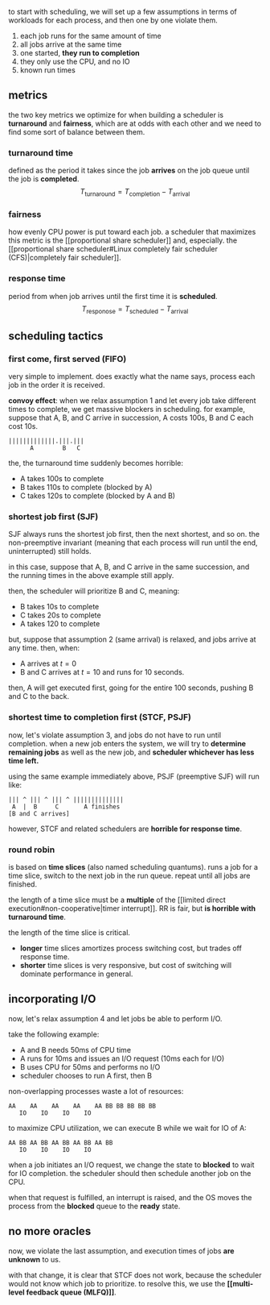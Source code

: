 to start with scheduling, we will set up a few assumptions in terms of workloads for each process, and then one by one violate them.
1. each job runs for the same amount of time
2. all jobs arrive at the same time
3. one started, **they run to completion**
4. they only use the CPU, and no IO
5. known run times

## metrics
the two key metrics we optimize for when building a scheduler is **turnaround** and **fairness**, which are at odds with each other and we need to find some sort of balance between them.
### turnaround time
defined as the period it takes since the job **arrives** on the job queue until the job is **completed**.
$$
T_{\text{turnaround}} = T_{\text{completion}} - T_{\text{arrival}}
$$
### fairness
how evenly CPU power is put toward each job. a scheduler that maximizes this metric is the [[proportional share scheduler]] and, especially. the [[proportional share scheduler#Linux completely fair scheduler (CFS)|completely fair scheduler]].
### response time
period from when job arrives until the first time it is **scheduled**.
$$
T_{\text{responose}} = T_{\text{scheduled}} - T_{\text{arrival}}
$$
## scheduling tactics
### first come, first served (FIFO)
very simple to implement. does exactly what the name says, process each job in the order it is received. 

**convoy effect**: when we relax assumption 1 and let every job take different times to complete, we get massive blockers in scheduling. for example, suppose that A, B, and C arrive in succession, A costs 100s, B and C each cost 10s.

```
|||||||||||||.|||.|||
      A        B   C
```

the, the turnaround time suddenly becomes horrible: 
- A takes 100s to complete
- B takes 110s to complete (blocked by A)
- C takes 120s to complete (blocked by A and B)

### shortest job first (SJF)
SJF always runs the shortest job first, then the next shortest, and so on. the non-preemptive invariant (meaning that each process will run until the end, uninterrupted) still holds.

in this case, suppose that A, B, and C arrive in the same succession, and the running times in the above example still apply.

then, the scheduler will prioritize B and C, meaning:
- B takes 10s to complete
- C takes 20s to complete
- A takes 120 to complete

but, suppose that assumption 2 (same arrival) is relaxed, and jobs arrive at any time. then, when:
- A arrives at $t = 0$
- B and C arrives at $t = 10$ and runs for 10 seconds.

then, A will get executed first, going for the entire 100 seconds, pushing B and C to the back.
### shortest time to completion first (STCF, PSJF)
now, let's violate assumption 3, and jobs do not have to run until completion. when a new job enters the system, we will try to **determine remaining jobs** as well as the new job, and **scheduler whichever has less time left.**

using the same example immediately above, PSJF (preemptive SJF) will run like:

```
||| ^ ||| ^ ||| ^ ||||||||||||||
 A  |  B     C       A finishes
[B and C arrives]
```

however, STCF and related schedulers are **horrible for response time**.
### round robin
is based on **time slices** (also named scheduling quantums). runs a job for a time slice, switch to the next job in the run queue. repeat until all jobs are finished.

the length of a time slice must be a **multiple** of the [[limited direct execution#non-cooperative|timer interrupt]]. RR is fair, but **is horrible with turnaround time**. 

the length of the time slice is critical.
- **longer** time slices amortizes process switching cost, but trades off response time.
- **shorter** time slices is very responsive, but cost of switching will dominate performance in general.

## incorporating I/O
now, let's relax assumption 4 and let jobs be able to perform I/O. 

take the following example:
- A and B needs 50ms of CPU time
- A runs for 10ms and issues an I/O request (10ms each for I/O)
- B uses CPU for 50ms and performs no I/O
- scheduler chooses to run A first, then B

non-overlapping processes waste a lot of resources:
```
AA    AA    AA    AA    AA BB BB BB BB BB
   IO    IO    IO    IO  
```

to maximize CPU utilization, we can execute B while we wait for IO of A:

```
AA BB AA BB AA BB AA BB AA BB
   IO    IO    IO    IO   
```

when a job initiates an I/O request, we change the state to **blocked** to wait for IO completion. the scheduler should then schedule another job on the CPU.

when that request is fulfilled, an interrupt is raised, and the OS moves the process from the **blocked** queue to the **ready** state.
## no more oracles
now, we violate the last assumption, and execution times of jobs **are unknown** to us.

with that change, it is clear that STCF does not work, because the scheduler would not know which job to prioritize. to resolve this, we use the **[[multi-level feedback queue (MLFQ)]]**.

